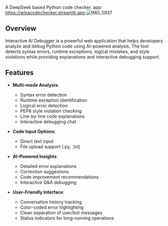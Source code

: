 A DeepSeek based Python code checker.
app: https://wlsacodechecker.streamlit.app
![IMG_5937](https://github.com/user-attachments/assets/3cbe06c7-2cae-4dc8-936d-4f69a416fa6d)


## Overview
Interactive AI Debugger is a powerful web application that helps developers analyze and debug Python code using AI-powered analysis. The tool detects syntax errors, runtime exceptions, logical mistakes, and style violations while providing explanations and interactive debugging support.

## Features
- **Multi-mode Analysis**:
  - Syntax error detection
  - Runtime exception identification
  - Logical error detection
  - PEP8 style violation checking
  - Line-by-line code explanations
  - Interactive debugging chat
  
- **Code Input Options**:
  - Direct text input
  - File upload support (.py, .txt)
  
- **AI-Powered Insights**:
  - Detailed error explanations
  - Correction suggestions
  - Code improvement recommendations
  - Interactive Q&A debugging

- **User-Friendly Interface**:
  - Conversation history tracking
  - Color-coded error highlighting
  - Clean separation of user/bot messages
  - Status indicators for long-running operations

